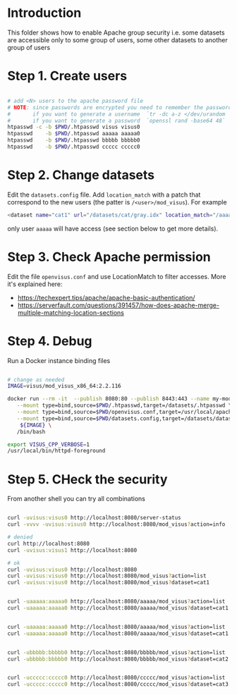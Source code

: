 # Introduction

This folder shows how to enable Apache group security i.e. some datasets
are accessible only to some group of users, some other datasets to another group of users


# Step 1. Create users

```bash

# add <N> users to the apache password file
# NOTE: since passwords are encrypted you need to remember the password
#       if you want to generate a username  `tr -dc a-z </dev/urandom | head -c 5 ; echo ''`
#       if you want to generate a password  `openssl rand -base64 48`
htpasswd -c -b $PWD/.htpasswd visus visus0
htpasswd    -b $PWD/.htpasswd aaaaa aaaaa0
htpasswd    -b $PWD/.htpasswd bbbbb bbbbb0
htpasswd    -b $PWD/.htpasswd ccccc ccccc0
```

# Step 2. Change datasets

Edit the `datasets.config` file.
Add `location_match` with a patch that correspond to the new users (the patter is `/<user>/mod_visus`).
For example

```bash
<dataset name="cat1" url="/datasets/cat/gray.idx" location_match="/aaaaa/mod_visus" />
```

only user `aaaaa` will have access (see section below to get more details).

# Step 3. Check Apache permission

Edit the file `openvisus.conf` and use LocationMatch to filter accesses.
More it's explained here:
- https://techexpert.tips/apache/apache-basic-authentication/
- https://serverfault.com/questions/391457/how-does-apache-merge-multiple-matching-location-sections


# Step 4. Debug


Run a Docker instance binding files

```bash

# change as needed
IMAGE=visus/mod_visus_x86_64:2.2.116

docker run --rm -it  --publish 8080:80 --publish 8443:443 --name my-modvisus \
   --mount type=bind,source=$PWD/.htpasswd,target=/datasets/.htpasswd \
   --mount type=bind,source=$PWD/openvisus.conf,target=/usr/local/apache2/conf/openvisus.conf \
   --mount type=bind,source=$PWD/datasets.config,target=/datasets/datasets.config \
    ${IMAGE} \
   /bin/bash

export VISUS_CPP_VERBOSE=1
/usr/local/bin/httpd-foreground
```

# Step 5. CHeck the security

From another shell you can try all combinations

```bash

curl -uvisus:visus0 http://localhost:8080/server-status
curl -vvvv -uvisus:visus0 http://localhost:8080/mod_visus?action=info

# denied
curl http://localhost:8080 
curl -uvisus:visus1 http://localhost:8080

# ok
curl -uvisus:visus0 http://localhost:8080
curl -uvisus:visus0 http://localhost:8080/mod_visus?action=list
curl -uvisus:visus0 http://localhost:8080/mod_visus?dataset=cat1


curl -uaaaaa:aaaaa0 http://localhost:8080/aaaaa/mod_visus?action=list
curl -uaaaaa:aaaaa0 http://localhost:8080/aaaaa/mod_visus?dataset=cat1


curl -uaaaaa:aaaaa0 http://localhost:8080/aaaaa/mod_visus?action=list
curl -uaaaaa:aaaaa0 http://localhost:8080/aaaaa/mod_visus?dataset=cat1


curl -ubbbbb:bbbbb0 http://localhost:8080/bbbbb/mod_visus?action=list
curl -ubbbbb:bbbbb0 http://localhost:8080/bbbbb/mod_visus?dataset=cat2


curl -uccccc:ccccc0 http://localhost:8080/ccccc/mod_visus?action=list
curl -uccccc:ccccc0 http://localhost:8080/ccccc/mod_visus?dataset=cat3

```
